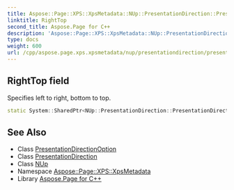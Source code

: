 ```yaml
---
title: Aspose::Page::XPS::XpsMetadata::NUp::PresentationDirection::PresentationDirectionOption::RightTop field
linktitle: RightTop
second_title: Aspose.Page for C++
description: 'Aspose::Page::XPS::XpsMetadata::NUp::PresentationDirection::PresentationDirectionOption::RightTop field. Specifies left to right, bottom to top in C++.'
type: docs
weight: 600
url: /cpp/aspose.page.xps.xpsmetadata/nup/presentationdirection/presentationdirectionoption/righttop/
---
```

## RightTop field


Specifies left to right, bottom to top.

```cpp
static System::SharedPtr<NUp::PresentationDirection::PresentationDirectionOption> Aspose::Page::XPS::XpsMetadata::NUp::PresentationDirection::PresentationDirectionOption::RightTop
```

## See Also

* Class [PresentationDirectionOption](../)
* Class [PresentationDirection](../../)
* Class [NUp](../../../)
* Namespace [Aspose::Page::XPS::XpsMetadata](../../../../)
* Library [Aspose.Page for C++](../../../../../)
